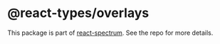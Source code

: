 # @react-types/overlays

This package is part of [react-spectrum](https://github.com/adobe/react-spectrum). See the repo for more details.
